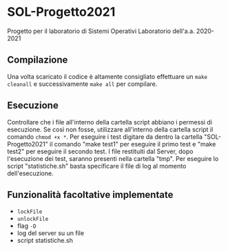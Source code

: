 # SOL-Progetto2021
Progetto per il laboratorio di Sistemi Operativi Laboratorio dell'a.a. 2020-2021

## Compilazione
Una volta scaricato il codice è altamente consigliato effettuare un `make cleanall` e successivamente `make all` per compilare.
## Esecuzione
Controllare che i file all'interno della cartella script abbiano i permessi di esecuzione. Se così non fosse, utilizzare all'interno della cartella script il comando `chmod +x *`.
Per eseguire i test digitare da dentro la cartella "SOL-Progetto2021" il comando "make test1" per eseguire il primo test e "make test2" per eseguire il secondo test.
I file restituiti dal Server, dopo l'esecuzione dei test, saranno presenti nella cartella "tmp".
Per eseguire lo script "statistiche.sh" basta specificare il file di log al momento dell'esecuzione.
## Funzionalità facoltative implementate
* `lockFile`
* `unlockFile`
* flag `-D`
* log del server su un file
* script statistiche.sh
